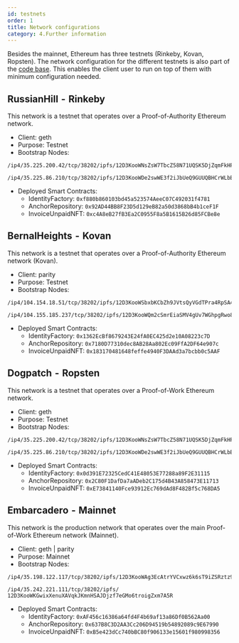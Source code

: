 ```yaml
---
id: testnets
order: 1
title: Network configurations
category: 4.Further information
---
```


Besides the mainnet, Ethereum has three testnets (Rinkeby, Kovan, Ropsten). The network configuration for the different testnets is also part of the [code base](https://github.com/centrifuge/go-centrifuge/blob/master/build/configs/default_config.yaml). This enables the client user to run on top of them with minimum configuration needed.

## RussianHill  -  Rinkeby

This network is a testnet that operates over a Proof-of-Authority Ethereum network.

- Client: geth
- Purpose: Testnet
- Bootstrap Nodes: 

```
/ip4/35.225.200.42/tcp/38202/ipfs/12D3KooWNsZsW7TbcZ58N71UQSK5DjZqmFkHPHwxFKTAyoUUD8df
```
  
```
/ip4/35.225.86.210/tcp/38202/ipfs/12D3KooWDe2swWE3f2iJbUeQ9GUUQBHCrWLbBca9MGMqfmbCgrub
```

- Deployed Smart Contracts:
    - IdentityFactory: ``0xf880b860103bd45a523574AeeC07C492031f4781``
    - AnchorRepository:     ``0x92AD44BB8F23D5d129eB82a50d3868bB4b1ceF1F``
    - InvoiceUnpaidNFT: ``0xc4A8eB27fB3Ea2C0955F8a5B1615B26d85FCBe8e``

## BernalHeights  -  Kovan

This network is a testnet that operates over a Proof-of-Authority Ethereum network (Kovan).

- Client: parity
- Purpose: Testnet
- Bootstrap Nodes:

```
/ip4/104.154.18.51/tcp/38202/ipfs/12D3KooWSbxbKCbZh9JVtsQyVGdTPra4RpSA4tbvs6an11jwGA2z
```
    
```
/ip4/104.155.185.237/tcp/38202/ipfs/12D3KooWQm2cSmrEiaSMV4gUv7WGhpgRwo8woFSsHhZGbGi3aA8x
```

- Deployed Smart Contracts:
    - IdentityFactory: ``0x1362EcBf8679243E24fA0EC425d2e10A08223c7D``
    - AnchorRepository: ``0x7180D77310dec8AB28Aa802Ec09FfA2DF64e907c``
    - InvoiceUnpaidNFT: ``0x183170481648feffe4940F3DAAd3a7bcbb0c5AAF``

## Dogpatch  -  Ropsten
This network is a testnet that operates over a Proof-of-Work Ethereum network.

- Client: geth
- Purpose: Testnet
- Bootstrap Nodes:

```
/ip4/35.225.200.42/tcp/38202/ipfs/12D3KooWNsZsW7TbcZ58N71UQSK5DjZqmFkHPHwxFKTAyoUUD8df
```
    
```
/ip4/35.225.86.210/tcp/38202/ipfs/12D3KooWDe2swWE3f2iJbUeQ9GUUQBHCrWLbBca9MGMqfmbCgrub
```

- Deployed Smart Contracts:
    - IdentityFactory: ``0x0d391E72325CedC41E48053E77288a89F2E31115``
    - AnchorRepository: ``0x2C80F1DafDa7aADeb2C175d4B43A858473E11713``
    - InvoiceUnpaidNFT: ``0xE73841140Fce93912Ec769dAd8F482Bf5c768DA5``


## Embarcadero  -  Mainnet

This network is the production network that operates over the main Proof-of-Work Ethereum network (Mainnet).

- Client: geth | parity
- Purpose: Mainnet
- Bootstrap Nodes:

```
/ip4/35.198.122.117/tcp/38202/ipfs/12D3KooWAg3EcAtrYVCxwz6k6sT9iZSRztz9D7yUzpBPREFzrUoV
```
    
```
/ip4/35.242.221.111/tcp/38202/ipfs/ 12D3KooWKGwixXenuXAVqkJKmnHSAJDjzf7eGMo6troigZxm7A5R
```

- Deployed Smart Contracts:
    - IdentityFactory: ``0xAF456c16386a64fd4F4b69af13a86Df0B562Aa00``
    - AnchorRepository: ``0x637B8C3D2AA3Cc206D94519b54892089c9E67990``
    - InvoiceUnpaidNFT: ``0xB5e423dCc740bBC80f906133e15601f980998356``
